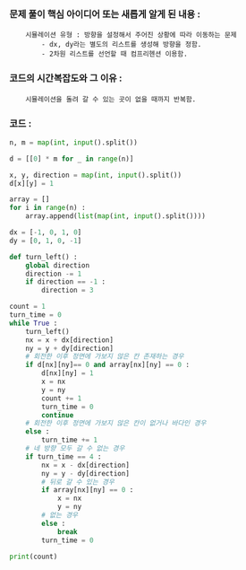 ### 문제 풀이 핵심 아이디어 또는 새롭게 알게 된 내용 :
        시뮬레이션 유형 : 방향을 설정해서 주어진 상황에 따라 이동하는 문제
            - dx, dy라는 별도의 리스트를 생성해 방향을 정함.
            - 2차원 리스트를 선언할 때 컴프리헨션 이용함.

### 코드의 시간복잡도와 그 이유 :
        시뮬레이션을 돌려 갈 수 있는 곳이 없을 때까지 반복함.

### 코드 :
```python
n, m = map(int, input().split())

d = [[0] * m for _ in range(n)]

x, y, direction = map(int, input().split())
d[x][y] = 1

array = []
for i in range(n) :
    array.append(list(map(int, input().split())))

dx = [-1, 0, 1, 0]
dy = [0, 1, 0, -1]

def turn_left() :
    global direction
    direction -= 1
    if direction == -1 :
        direction = 3

count = 1
turn_time = 0
while True :
    turn_left()
    nx = x + dx[direction]
    ny = y + dy[direction]
    # 회전한 이후 정면에 가보지 않은 칸 존재하는 경우
    if d[nx][ny]== 0 and array[nx][ny] == 0 :
        d[nx][ny] = 1
        x = nx
        y = ny     
        count += 1
        turn_time = 0
        continue
    # 회전한 이후 정면에 가보지 않은 칸이 없거나 바다인 경우
    else :
        turn_time += 1
    # 네 방향 모두 갈 수 없는 경우
    if turn_time == 4 :
        nx = x - dx[direction]
        ny = y - dy[direction]
        # 뒤로 갈 수 있는 경우
        if array[nx][ny] == 0 :
            x = nx
            y = ny
        # 없는 경우
        else :
            break
        turn_time = 0

print(count)
```
